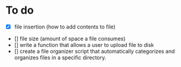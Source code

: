 # To do

- [x] file insertion (how to add contents to file)
- [] file size (amount of space a file consumes)
- [] write a function that allows a user to upload file to disk
- [] create a file organizer script that automatically categorizes and organizes files in a specific directory.